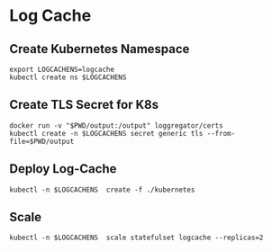 # Log Cache

## Create Kubernetes Namespace
```
export LOGCACHENS=logcache
kubectl create ns $LOGCACHENS
```

## Create TLS Secret for K8s

```
docker run -v "$PWD/output:/output" loggregator/certs
kubectl create -n $LOGCACHENS secret generic tls --from-file=$PWD/output
```

## Deploy Log-Cache

```
kubectl -n $LOGCACHENS  create -f ./kubernetes
```

## Scale
```
kubectl -n $LOGCACHENS  scale statefulset logcache --replicas=2
```